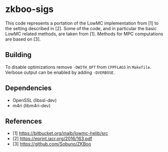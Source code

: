zkboo-sigs
==========

This code represents a portation of the LowMC implementation from [1] to the
setting described in [2]. Some of the code, and in particular the basic LowMC
related methods, are taken from [1]. Methods for MPC computations are based on
[3].

Building
--------

To disable optimizations remove `-DWITH_OPT` from `CPPFLAGS` in `Makefile`.
Verbose output can be enabled by adding `-DVERBOSE`.

Dependencies
------------

* OpenSSL (libssl-dev)
* m4ri (libm4ri-dev)

References
----------

* [1] https://bitbucket.org/malb/lowmc-helib/src
* [2] https://eprint.iacr.org/2016/163.pdf
* [3] https://github.com/Sobuno/ZKBoo
